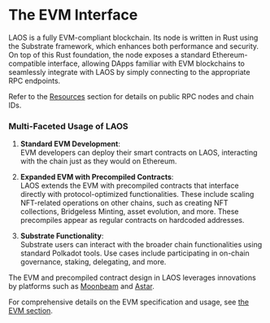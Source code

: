 # The EVM Interface


LAOS is a fully EVM-compliant blockchain. Its node is written in Rust using the Substrate framework, which enhances both performance and security. On top of this Rust foundation, the node exposes a standard Ethereum-compatible interface, allowing DApps familiar with EVM blockchains to seamlessly integrate with LAOS by simply connecting to the appropriate RPC endpoints.

Refer to the [Resources](../introduction/laos-and-its-testnet) section for details on public RPC nodes and chain IDs.

### Multi-Faceted Usage of LAOS

1. **Standard EVM Development**:  
   EVM developers can deploy their smart contracts on LAOS, interacting with the chain just as they would on Ethereum.

2. **Expanded EVM with Precompiled Contracts**:  
   LAOS extends the EVM with precompiled contracts that interface directly with protocol-optimized functionalities. These include scaling NFT-related operations on other chains, such as creating NFT collections, Bridgeless Minting, asset evolution, and more. These precompiles appear as regular contracts on hardcoded addresses.

3. **Substrate Functionality**:  
   Substrate users can interact with the broader chain functionalities using standard Polkadot tools. Use cases include participating in on-chain governance, staking, delegating, and more.

The EVM and precompiled contract design in LAOS leverages innovations by platforms such as [Moonbeam](https://docs.moonbeam.network/builders/pallets-precompiles/precompiles/) and [Astar](https://docs.astar.network/docs/build/EVM/precompiles/).

For comprehensive details on the EVM specification and usage, see [the EVM section](../../evm/introduction-evm).
